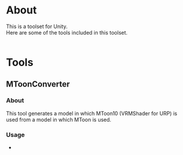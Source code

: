 # About

This is a toolset for Unity. <br>
Here are some of the tools included in this toolset. <br>
<br>

# Tools

## MToonConverter

### About
This tool generates a model in which MToon10 (VRMShader for URP) is used from a model in which MToon is used. <br>
### Usage
- 

